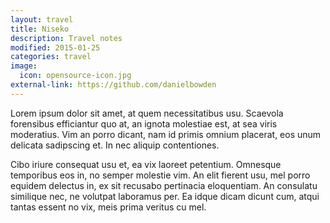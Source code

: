 ```yaml
---
layout: travel
title: Niseko
description: Travel notes
modified: 2015-01-25
categories: travel
image:
  icon: opensource-icon.jpg
external-link: https://github.com/danielbowden
---
```


Lorem ipsum dolor sit amet, at quem necessitatibus usu. Scaevola forensibus efficiantur quo at, an ignota molestiae est, at sea viris moderatius. Vim an porro dicant, nam id primis omnium placerat, eos unum delicata sadipscing et. In nec aliquip contentiones.

Cibo iriure consequat usu et, ea vix laoreet petentium. Omnesque temporibus eos in, no semper molestie vim. An elit fierent usu, mel porro equidem delectus in, ex sit recusabo pertinacia eloquentiam. An consulatu similique nec, ne volutpat laboramus per. Ea idque dicam dicunt cum, atqui tantas essent no vix, meis prima veritus cu mel.
